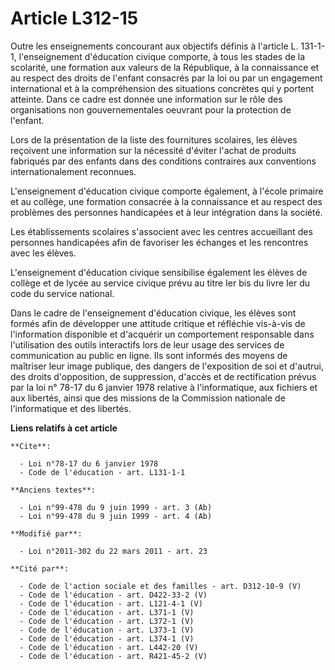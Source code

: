 # Article L312-15

Outre les enseignements concourant aux objectifs définis à l'article L. 131-1-1, l'enseignement d'éducation civique comporte,
à tous les stades de la scolarité, une formation aux valeurs de la République, à la connaissance et au respect des droits de
l'enfant consacrés par la loi ou par un engagement international et à la compréhension des situations concrètes qui y portent
atteinte. Dans ce cadre est donnée une information sur le rôle des organisations non gouvernementales oeuvrant pour la
protection de l'enfant. 

Lors de la présentation de la liste des fournitures scolaires, les élèves reçoivent une information sur la nécessité d'éviter
l'achat de produits fabriqués par des enfants dans des conditions contraires aux conventions internationalement reconnues.

L'enseignement d'éducation civique comporte également, à l'école primaire et au collège, une formation consacrée à la
connaissance et au respect des problèmes des personnes handicapées et à leur intégration dans la société. 

Les établissements scolaires s'associent avec les centres accueillant des personnes handicapées afin de favoriser les
échanges et les rencontres avec les élèves.

L'enseignement d'éducation civique sensibilise également les élèves de collège et de lycée au service civique prévu au titre
Ier bis du livre Ier du code du service national. 

Dans le cadre de l'enseignement d'éducation civique, les élèves sont formés afin de développer une attitude critique et
réfléchie vis-à-vis de l'information disponible et d'acquérir un comportement responsable dans l'utilisation des outils
interactifs lors de leur usage des services de communication au public en ligne. Ils sont informés des moyens de maîtriser
leur image publique, des dangers de l'exposition de soi et d'autrui, des droits d'opposition, de suppression, d'accès et de
rectification prévus par la loi n° 78-17 du 6 janvier 1978 relative à l'informatique, aux fichiers et aux libertés, ainsi que
des missions de la Commission nationale de l'informatique et des libertés.

**Liens relatifs à cet article**

	**Cite**:

	  - Loi n°78-17 du 6 janvier 1978
	  - Code de l'éducation - art. L131-1-1

	**Anciens textes**:

	  - Loi n°99-478 du 9 juin 1999 - art. 3 (Ab)
	  - Loi n°99-478 du 9 juin 1999 - art. 4 (Ab)

	**Modifié par**:

	  - Loi n°2011-302 du 22 mars 2011 - art. 23

	**Cité par**:

	  - Code de l'action sociale et des familles - art. D312-10-9 (V)
	  - Code de l'éducation - art. D422-33-2 (V)
	  - Code de l'éducation - art. L121-4-1 (V)
	  - Code de l'éducation - art. L371-1 (V)
	  - Code de l'éducation - art. L372-1 (V)
	  - Code de l'éducation - art. L373-1 (V)
	  - Code de l'éducation - art. L374-1 (V)
	  - Code de l'éducation - art. L442-20 (V)
	  - Code de l'éducation - art. R421-45-2 (V)
